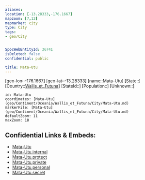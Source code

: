 ```yaml
---
aliases: 
location: [-13.28333,-176.1667]
mapzoom: [7,12] 
mapmarker: city 
type: City
tags:
- geo/City


SpocWebEntityId: 36741
isDeleted: false
confidential: public

title: Mata-Utu
---
```

[geo-lon::-176.1667]
[geo-lat::-13.28333]
[name::Mata-Utu]
[State::]
[Country::[Wallis_et_Futuna](geo/Continent/Oceania/Wallis_et_Futuna.md)]
[StateId::]
[Population::]
[Unknown::]


```leaflet
id: Mata-Utu
coordinates: [Mata-Utu](geo/Continent/Oceania/Wallis_et_Futuna/City/Mata-Utu.md)
markerFile: [Mata-Utu](geo/Continent/Oceania/Wallis_et_Futuna/City/Mata-Utu.md)
defaultZoom: 11 
maxZoom: 18
```


## Confidential Links & Embeds: 
- [Mata-Utu](../../../../../../_public/geo/Continent/Oceania/Wallis_et_Futuna/City/Mata-Utu.md) 
- [Mata-Utu.internal](../../../../../../_internal/geo/Continent/Oceania/Wallis_et_Futuna/City/Mata-Utu.internal.md) 
- [Mata-Utu.protect](../../../../../../_protect/geo/Continent/Oceania/Wallis_et_Futuna/City/Mata-Utu.protect.md) 
- [Mata-Utu.private](../../../../../../_private/geo/Continent/Oceania/Wallis_et_Futuna/City/Mata-Utu.private.md) 
- [Mata-Utu.personal](../../../../../../_personal/geo/Continent/Oceania/Wallis_et_Futuna/City/Mata-Utu.personal.md) 
- [Mata-Utu.secret](../../../../../../_secret/geo/Continent/Oceania/Wallis_et_Futuna/City/Mata-Utu.secret.md) 
